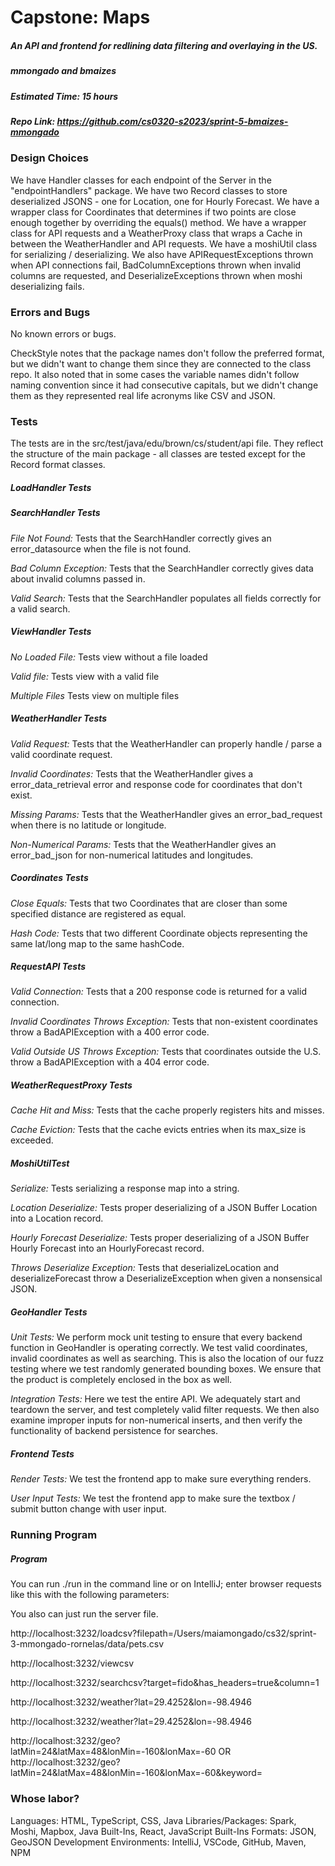 # Capstone: Maps

##### An API and frontend for redlining data filtering and overlaying in the US.

##### mmongado and bmaizes

##### Estimated Time: 15 hours

##### Repo Link: https://github.com/cs0320-s2023/sprint-5-bmaizes-mmongado

### Design Choices

We have Handler classes for each endpoint of the Server in the "endpointHandlers" package. We have
two Record classes to store deserialized JSONS - one for Location, one for Hourly Forecast. We have
a wrapper class for Coordinates that determines if two points are close enough together by
overriding the equals() method. We have a wrapper class for API requests and a WeatherProxy class
that wraps a Cache in between the WeatherHandler and API requests. We have a moshiUtil class for
serializing / deserializing. We also have APIRequestExceptions thrown when API connections fail,
BadColumnExceptions thrown when invalid columns are requested, and DeserializeExceptions thrown when
moshi deserializing fails.

### Errors and Bugs

No known errors or bugs.

CheckStyle notes that the package names don't follow the preferred format, but we didn't want to
change them since they are connected to the class repo. It also noted that in some cases the
variable names didn't follow naming convention since it had consecutive capitals, but we didn't
change them as they represented real life acronyms like CSV and JSON.

### Tests

The tests are in the src/test/java/edu/brown/cs/student/api file. They reflect the structure of the
main package - all classes are tested except for the Record format classes.

##### LoadHandler Tests

##### SearchHandler Tests

*File Not Found:* Tests that the SearchHandler correctly gives an error_datasource when the file is
not found.

*Bad Column Exception:* Tests that the SearchHandler correctly gives data about invalid columns
passed in.

*Valid Search:* Tests that the SearchHandler populates all fields correctly for a valid search.

##### ViewHandler Tests

*No Loaded File:* Tests view without a file loaded

*Valid file:* Tests view with a valid file

*Multiple Files* Tests view on multiple files

##### WeatherHandler Tests

*Valid Request:* Tests that the WeatherHandler can properly handle / parse a valid coordinate
request.

*Invalid Coordinates:* Tests that the WeatherHandler gives a error_data_retrieval error and response
code for coordinates that don't exist.

*Missing Params:* Tests that the WeatherHandler gives an error_bad_request when there is no latitude
or longitude.

*Non-Numerical Params:* Tests that the WeatherHandler gives an error_bad_json for non-numerical
latitudes and longitudes.

##### Coordinates Tests

*Close Equals:* Tests that two Coordinates that are closer than some specified distance are
registered as equal.

*Hash Code:* Tests that two different Coordinate objects representing the same lat/long map to the
same hashCode.

##### RequestAPI Tests

*Valid Connection:* Tests that a 200 response code is returned for a valid connection.

*Invalid Coordinates Throws Exception:* Tests that non-existent coordinates throw a BadAPIException
with a 400 error code.

*Valid Outside US Throws Exception:* Tests that coordinates outside the U.S. throw a BadAPIException
with a 404 error code.

##### WeatherRequestProxy Tests

*Cache Hit and Miss:* Tests that the cache properly registers hits and misses.

*Cache Eviction:* Tests that the cache evicts entries when its max_size is exceeded.

##### MoshiUtilTest

*Serialize:* Tests serializing a response map into a string.

*Location Deserialize:* Tests proper deserializing of a JSON Buffer Location into a Location record.

*Hourly Forecast Deserialize:* Tests proper deserializing of a JSON Buffer Hourly Forecast into an
HourlyForecast record.

*Throws Deserialize Exception:* Tests that deserializeLocation and deserializeForecast throw a
DeserializeException when given a nonsensical JSON.

##### GeoHandler Tests

*Unit Tests:* We perform mock unit testing to ensure that every backend function in GeoHandler is
operating correctly. We test valid coordinates, invalid coordinates as well as searching. This is 
also the location of our fuzz testing where we test randomly generated bounding boxes. We ensure that
the product is completely enclosed in the box as well. 

*Integration Tests:* Here we test the entire API. We adequately start and teardown the server, and test
completely valid filter requests. We then also examine improper inputs for non-numerical inserts, and 
then verify the functionality of backend persistence for searches. 

##### Frontend Tests
*Render Tests:* We test the frontend app to make sure everything renders.

*User Input Tests:* We test the frontend app to make sure the textbox / submit button change with user input.

### Running Program

##### Program

You can run ./run in the command line or on IntelliJ; enter browser requests like this with the
following parameters:

You also can just run the server file. 

http://localhost:3232/loadcsv?filepath=/Users/maiamongado/cs32/sprint-3-mmongado-rornelas/data/pets.csv

http://localhost:3232/viewcsv

http://localhost:3232/searchcsv?target=fido&has_headers=true&column=1

http://localhost:3232/weather?lat=29.4252&lon=-98.4946

http://localhost:3232/weather?lat=29.4252&lon=-98.4946

http://localhost:3232/geo?latMin=24&latMax=48&lonMin=-160&lonMax=-60 
OR
http://localhost:3232/geo?latMin=24&latMax=48&lonMin=-160&lonMax=-60&keyword=<keyword you want> 


### Whose labor?

Languages: HTML, TypeScript, CSS, Java
Libraries/Packages: Spark, Moshi, Mapbox, Java Built-Ins, React, JavaScript Built-Ins
Formats: JSON, GeoJSON
Development Environments: IntelliJ, VSCode, GitHub, Maven, NPM